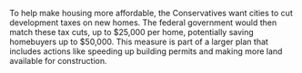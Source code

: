 To help make housing more affordable, the Conservatives want cities to cut development taxes on new homes. The federal government would then match these tax cuts, up to $25,000 per home, potentially saving homebuyers up to $50,000. This measure is part of a larger plan that includes actions like speeding up building permits and making more land available for construction.
